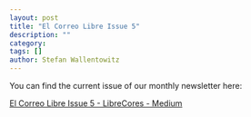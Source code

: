 ```yaml
---
layout: post
title: "El Correo Libre Issue 5"
description: ""
category:
tags: []
author: Stefan Wallentowitz
---
```


You can find the current issue of our monthly newsletter here:

<a class="embedly-card" data-card-controls="0" href="https://medium.com/librecores/el-correo-libre-issue-5-bcf589488e36">El Correo Libre Issue 5 - LibreCores - Medium</a>
<script async src="//cdn.embedly.com/widgets/platform.js" charset="UTF-8"></script>

